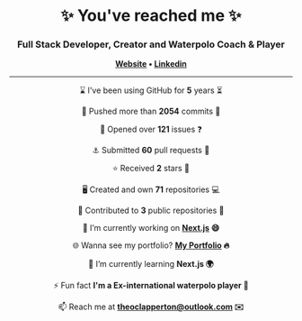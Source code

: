 
<h1 align="center">
	✨ You've reached me ✨
</h1>

<h3 align="center">
    Full Stack Developer, Creator and Waterpolo Coach & Player
</h3>

<p align="center">
	<strong>
		<a href="https://theoclapperton-portfolio.netlify.app/">Website</a>
		•
		<a href="https://www.linkedin.com/in/theoclapperton/">Linkedin</a>
	</strong>
</p>

<hr/>

<p align="center">⌛ I've been using GitHub for <b>5</b> years ⏳</p>
<p align="center">🌌 Pushed more than <b>2054</b> commits 🌠</p>
<p align="center">📖 Opened over <b>121</b> issues ❓</p>
<p align="center">⚓ Submitted <b>60</b> pull requests 📧</p>
<p align="center">⭐ Received <b>2</b> stars 🌟</p>
<p align="center">🖥️ Created and own <b>71</b> repositories 💻</p>
<p align="center">🏇 Contributed to <b>3</b> public repositories 🐚</p>
<p align="center">🔭 I’m currently working on <b><a href="https://nextjs.org/">Next.js</a> 😄</b></p>
<p align="center">🌐 Wanna see my portfolio? <b><a href="https://theoclapperton-portfolio.netlify.app/">My Portfolio</a> 🔥</b></p>
<p align="center">🌱 I’m currently learning <b>Next.js 🌍</b></p>
<p align="center">⚡ Fun fact <b>I'm a Ex-international waterpolo player 🤽</b></p>
<p align="center">📫 Reach me at <b><a href="mailto:theoclapperton@outlook.com">theoclapperton@outlook.com</a> ✉️</b></p>
